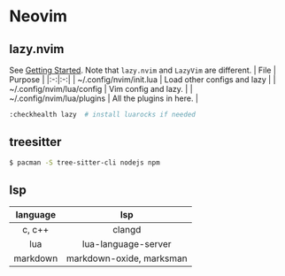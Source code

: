 # Neovim
## lazy.nvim
See [Getting Started](https://lazy.folke.io/).
Note that `lazy.nvim` and `LazyVim` are different.
| File | Purpose |
|:-:|:-:|
| ~/.config/nvim/init.lua | Load other configs and lazy |
| ~/.config/nvim/lua/config | Vim config and lazy. |
| ~/.config/nvim/lua/plugins | All the plugins in here. |

```sh
:checkhealth lazy  # install luarocks if needed
```

## treesitter
```sh
$ pacman -S tree-sitter-cli nodejs npm
```

## lsp
| language | lsp |
|:-:|:-:|
| c, c++ | clangd |
| lua | lua-language-server |
| markdown | markdown-oxide, marksman |
